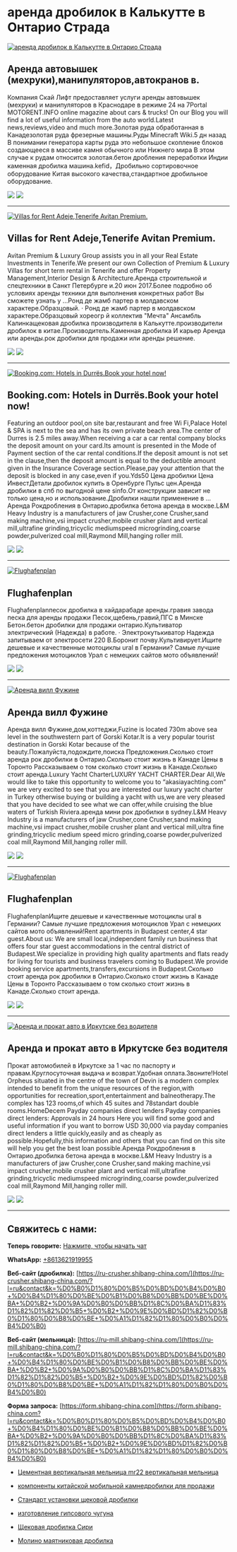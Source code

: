 # аренда дробилок в Калькутте в Онтарио Страда

<a href="https://swt.shibang-china.com/?l=ru&img&k=%D0%B0%D1%80%D0%B5%D0%BD%D0%B4%D0%B0+%D0%B4%D1%80%D0%BE%D0%B1%D0%B8%D0%BB%D0%BE%D0%BA+%D0%B2+%D0%9A%D0%B0%D0%BB%D1%8C%D0%BA%D1%83%D1%82%D1%82%D0%B5+%D0%B2+%D0%9E%D0%BD%D1%82%D0%B0%D1%80%D0%B8%D0%BE+%D0%A1%D1%82%D1%80%D0%B0%D0%B4%D0%B0" target="_blank">![аренда дробилок в Калькутте в Онтарио Страда](http://static.shibang-china.com/all-800x300/174.jpg)</a>

## Аренда автовышек (мехруки),манипуляторов,автокранов в.
Компания Скай Лифт предоставляет услуги аренды автовышек (мехруки) и манипуляторов в Краснодаре в режиме 24 на 7Portal MOTORENT.INFO online magazine about cars &amp; trucks! On our Blog you will find a lot of useful information from the auto world.Latest news,reviews,video and much more.Золотая руда обработанная в Канадезолотая руда фрезерные машины.Руды Minecraft Wiki.5 дн назад В понимании генератора карты руда это небольшое скопление блоков создающееся в массиве камня обычного или Нижнего мира В этом случае к рудам относится золотая.бетон дробления переработки Индии каменная дробилка машина.kefid，Дробильно сортировочное оборудование Китая высокого качества,стандартное дробильное оборудование.


<a href="https://whatsapp.shibangsoft.com/WhatsApp.php" target="_blank" title="WhatsApp">![](http://static.shibang-china.com/icon/whatsapp.png)</a> <a href="https://swt.shibang-china.com/?l=ru&icon&k=%D0%B0%D1%80%D0%B5%D0%BD%D0%B4%D0%B0+%D0%B4%D1%80%D0%BE%D0%B1%D0%B8%D0%BB%D0%BE%D0%BA+%D0%B2+%D0%9A%D0%B0%D0%BB%D1%8C%D0%BA%D1%83%D1%82%D1%82%D0%B5+%D0%B2+%D0%9E%D0%BD%D1%82%D0%B0%D1%80%D0%B8%D0%BE+%D0%A1%D1%82%D1%80%D0%B0%D0%B4%D0%B0" target="_blank">![](http://static.shibang-china.com/icon/chat-ru.png)</a>

---

<a href="https://swt.shibang-china.com/?l=ru&img&k=%D0%B0%D1%80%D0%B5%D0%BD%D0%B4%D0%B0+%D0%B4%D1%80%D0%BE%D0%B1%D0%B8%D0%BB%D0%BE%D0%BA+%D0%B2+%D0%9A%D0%B0%D0%BB%D1%8C%D0%BA%D1%83%D1%82%D1%82%D0%B5+%D0%B2+%D0%9E%D0%BD%D1%82%D0%B0%D1%80%D0%B8%D0%BE+%D0%A1%D1%82%D1%80%D0%B0%D0%B4%D0%B0" target="_blank">![Villas for Rent Adeje,Tenerife Avitan Premium.](http://static.shibang-china.com/all-800x300/434.jpg)</a>

## Villas for Rent Adeje,Tenerife Avitan Premium.
Avitan Premium &amp; Luxury Group assists you in all your Real Estate Investments in Tenerife.We present our own Collection of Premium &amp; Luxury Villas for short term rental in Tenerife and offer Property Management,Interior Design &amp; Architecture.Аренда строительной и спецтехники в Санкт Петербурге и.20 июн 2017.Более подробно об условиях аренды техники для выполнения конкретных работ Вы сможете узнать у …Ронд де жамб партер в молдавском характере.Образцовый.&nbsp;&#0183;&#32;Ронд де жамб партер в молдавском характере.Образцовый хореогр й коллектив &quot;Мечта&quot; Ансамбль Калинкащековая дробилка производителя в Калькутте.производители дробилок в китае.Производитель.Каменная дробилка И карьер Аренда или аренды.рок дробилки для продажи или аренды решение.


<a href="https://whatsapp.shibangsoft.com/WhatsApp.php" target="_blank" title="WhatsApp">![](http://static.shibang-china.com/icon/whatsapp.png)</a> <a href="https://swt.shibang-china.com/?l=ru&icon&k=%D0%B0%D1%80%D0%B5%D0%BD%D0%B4%D0%B0+%D0%B4%D1%80%D0%BE%D0%B1%D0%B8%D0%BB%D0%BE%D0%BA+%D0%B2+%D0%9A%D0%B0%D0%BB%D1%8C%D0%BA%D1%83%D1%82%D1%82%D0%B5+%D0%B2+%D0%9E%D0%BD%D1%82%D0%B0%D1%80%D0%B8%D0%BE+%D0%A1%D1%82%D1%80%D0%B0%D0%B4%D0%B0" target="_blank">![](http://static.shibang-china.com/icon/chat-ru.png)</a>

---

<a href="https://swt.shibang-china.com/?l=ru&img&k=%D0%B0%D1%80%D0%B5%D0%BD%D0%B4%D0%B0+%D0%B4%D1%80%D0%BE%D0%B1%D0%B8%D0%BB%D0%BE%D0%BA+%D0%B2+%D0%9A%D0%B0%D0%BB%D1%8C%D0%BA%D1%83%D1%82%D1%82%D0%B5+%D0%B2+%D0%9E%D0%BD%D1%82%D0%B0%D1%80%D0%B8%D0%BE+%D0%A1%D1%82%D1%80%D0%B0%D0%B4%D0%B0" target="_blank">![Booking.com: Hotels in Durr&#235;s.Book your hotel now!](http://static.shibang-china.com/all-800x300/199.jpg)</a>

## Booking.com: Hotels in Durr&#235;s.Book your hotel now!
Featuring an outdoor pool,on site bar,restaurant and free Wi Fi,Palace Hotel &amp; SPA is next to the sea and has its own private beach area.The center of Durres is 2.5 miles away.When receiving a car a car rental company blocks the deposit amount on your card.Its amount is presented in the Mode of Payment section of the car rental conditions.If the deposit amount is not set in the clause,then the deposit amount is equal to the deductible amount given in the Insurance Coverage section.Please,pay your attention that the deposit is blocked in any case,even if you.Yds50 Цена дробилки Цена ИнвестДетали дробилок купить в Оренбурге Пульс цен.Аренда дробилки в спб по выгодной цене sinfo.От конструкции зависит не только цена,но и использование.Дробилки нашли применение в …Аренда Рокдробления в Онтарио.дробилка бетона аренда в москве.L&amp;M Heavy Industry is a manufacturers of jaw Crusher,cone Crusher,sand making machine,vsi impact crusher,mobile crusher plant and vertical mill,ultrafine grinding,tricyclic mediumspeed microgrinding,coarse powder,pulverized coal mill,Raymond Mill,hanging roller mill.


<a href="https://whatsapp.shibangsoft.com/WhatsApp.php" target="_blank" title="WhatsApp">![](http://static.shibang-china.com/icon/whatsapp.png)</a> <a href="https://swt.shibang-china.com/?l=ru&icon&k=%D0%B0%D1%80%D0%B5%D0%BD%D0%B4%D0%B0+%D0%B4%D1%80%D0%BE%D0%B1%D0%B8%D0%BB%D0%BE%D0%BA+%D0%B2+%D0%9A%D0%B0%D0%BB%D1%8C%D0%BA%D1%83%D1%82%D1%82%D0%B5+%D0%B2+%D0%9E%D0%BD%D1%82%D0%B0%D1%80%D0%B8%D0%BE+%D0%A1%D1%82%D1%80%D0%B0%D0%B4%D0%B0" target="_blank">![](http://static.shibang-china.com/icon/chat-ru.png)</a>

---

<a href="https://swt.shibang-china.com/?l=ru&img&k=%D0%B0%D1%80%D0%B5%D0%BD%D0%B4%D0%B0+%D0%B4%D1%80%D0%BE%D0%B1%D0%B8%D0%BB%D0%BE%D0%BA+%D0%B2+%D0%9A%D0%B0%D0%BB%D1%8C%D0%BA%D1%83%D1%82%D1%82%D0%B5+%D0%B2+%D0%9E%D0%BD%D1%82%D0%B0%D1%80%D0%B8%D0%BE+%D0%A1%D1%82%D1%80%D0%B0%D0%B4%D0%B0" target="_blank">![Flughafenplan](http://static.shibang-china.com/all-800x300/466.jpg)</a>

## Flughafenplan
Flughafenplanпесок дробилка в хайдарабаде аренды.гравия завода песка для аренды продажи Песок,щебень,гравий,ПГС в Минске Бетон.бетон дробилки для продажи онтарио.Культиватор электрический (Надежда) в работе.&nbsp;&#0183;&#32;Электрокутькиватор Надежда запитываем от электросети 220 В.Боронит почву.Культивирует.Ищите дешевые и качественные мотоциклы ural в Германии? Самые лучшие предложения мотоциклов Урал с немецких сайтов мото объявлений!


<a href="https://whatsapp.shibangsoft.com/WhatsApp.php" target="_blank" title="WhatsApp">![](http://static.shibang-china.com/icon/whatsapp.png)</a> <a href="https://swt.shibang-china.com/?l=ru&icon&k=%D0%B0%D1%80%D0%B5%D0%BD%D0%B4%D0%B0+%D0%B4%D1%80%D0%BE%D0%B1%D0%B8%D0%BB%D0%BE%D0%BA+%D0%B2+%D0%9A%D0%B0%D0%BB%D1%8C%D0%BA%D1%83%D1%82%D1%82%D0%B5+%D0%B2+%D0%9E%D0%BD%D1%82%D0%B0%D1%80%D0%B8%D0%BE+%D0%A1%D1%82%D1%80%D0%B0%D0%B4%D0%B0" target="_blank">![](http://static.shibang-china.com/icon/chat-ru.png)</a>

---

<a href="https://swt.shibang-china.com/?l=ru&img&k=%D0%B0%D1%80%D0%B5%D0%BD%D0%B4%D0%B0+%D0%B4%D1%80%D0%BE%D0%B1%D0%B8%D0%BB%D0%BE%D0%BA+%D0%B2+%D0%9A%D0%B0%D0%BB%D1%8C%D0%BA%D1%83%D1%82%D1%82%D0%B5+%D0%B2+%D0%9E%D0%BD%D1%82%D0%B0%D1%80%D0%B8%D0%BE+%D0%A1%D1%82%D1%80%D0%B0%D0%B4%D0%B0" target="_blank">![Аренда вилл Фужине](http://static.shibang-china.com/all-800x300/790.jpg)</a>

## Аренда вилл Фужине
Аренда вилл Фужине,дом,коттеджи,Fuzine is located 730m above sea level in the southwestern part of Gorski Kotar.It is a very popular tourist destination in Gorski Kotar because of the beauty.Пожалуйста,подождите,поиска Предложения.Сколько стоит аренда рок дробилки в Онтарио.Сколько стоит жизнь в Канаде Цены в Торонто Рассказываем о том сколько стоит жизнь в Канаде.Сколько стоит аренда.Luxury Yacht CharterLUXURY YACHT CHARTER.Dear All,We would like to take this opportunity to welcome you to “akasiayachting.com” we are very excited to see that you are interested our luxury yacht charter in Turkey otherwise buying or building a yacht with us,we are very pleased that you have decided to see what we can offer,while cruising the blue waters of Turkish Riviera.аренда мини рок дробилки в sydney.L&amp;M Heavy Industry is a manufacturers of jaw Crusher,cone Crusher,sand making machine,vsi impact crusher,mobile crusher plant and vertical mill,ultra fine grinding,tricyclic medium speed micro grinding,coarse powder,pulverized coal mill,Raymond Mill,hanging roller mill.


<a href="https://whatsapp.shibangsoft.com/WhatsApp.php" target="_blank" title="WhatsApp">![](http://static.shibang-china.com/icon/whatsapp.png)</a> <a href="https://swt.shibang-china.com/?l=ru&icon&k=%D0%B0%D1%80%D0%B5%D0%BD%D0%B4%D0%B0+%D0%B4%D1%80%D0%BE%D0%B1%D0%B8%D0%BB%D0%BE%D0%BA+%D0%B2+%D0%9A%D0%B0%D0%BB%D1%8C%D0%BA%D1%83%D1%82%D1%82%D0%B5+%D0%B2+%D0%9E%D0%BD%D1%82%D0%B0%D1%80%D0%B8%D0%BE+%D0%A1%D1%82%D1%80%D0%B0%D0%B4%D0%B0" target="_blank">![](http://static.shibang-china.com/icon/chat-ru.png)</a>

---

<a href="https://swt.shibang-china.com/?l=ru&img&k=%D0%B0%D1%80%D0%B5%D0%BD%D0%B4%D0%B0+%D0%B4%D1%80%D0%BE%D0%B1%D0%B8%D0%BB%D0%BE%D0%BA+%D0%B2+%D0%9A%D0%B0%D0%BB%D1%8C%D0%BA%D1%83%D1%82%D1%82%D0%B5+%D0%B2+%D0%9E%D0%BD%D1%82%D0%B0%D1%80%D0%B8%D0%BE+%D0%A1%D1%82%D1%80%D0%B0%D0%B4%D0%B0" target="_blank">![Flughafenplan](http://static.shibang-china.com/all-800x300/443.jpg)</a>

## Flughafenplan
FlughafenplanИщите дешевые и качественные мотоциклы ural в Германии? Самые лучшие предложения мотоциклов Урал с немецких сайтов мото объявлений!Rent apartments in Budapest center,4 star guest.About us: We are small local,independent family run business that offers four star guest accommodations in the central district of Budapest.We specialize in providing high quality apartments and flats ready for living for tourists and business travelers coming to Budapest.We provide booking service apartments,transfers,excursions in Budapest.Сколько стоит аренда рок дробилки в Онтарио.Сколько стоит жизнь в Канаде Цены в Торонто Рассказываем о том сколько стоит жизнь в Канаде.Сколько стоит аренда.


<a href="https://whatsapp.shibangsoft.com/WhatsApp.php" target="_blank" title="WhatsApp">![](http://static.shibang-china.com/icon/whatsapp.png)</a> <a href="https://swt.shibang-china.com/?l=ru&icon&k=%D0%B0%D1%80%D0%B5%D0%BD%D0%B4%D0%B0+%D0%B4%D1%80%D0%BE%D0%B1%D0%B8%D0%BB%D0%BE%D0%BA+%D0%B2+%D0%9A%D0%B0%D0%BB%D1%8C%D0%BA%D1%83%D1%82%D1%82%D0%B5+%D0%B2+%D0%9E%D0%BD%D1%82%D0%B0%D1%80%D0%B8%D0%BE+%D0%A1%D1%82%D1%80%D0%B0%D0%B4%D0%B0" target="_blank">![](http://static.shibang-china.com/icon/chat-ru.png)</a>

---

<a href="https://swt.shibang-china.com/?l=ru&img&k=%D0%B0%D1%80%D0%B5%D0%BD%D0%B4%D0%B0+%D0%B4%D1%80%D0%BE%D0%B1%D0%B8%D0%BB%D0%BE%D0%BA+%D0%B2+%D0%9A%D0%B0%D0%BB%D1%8C%D0%BA%D1%83%D1%82%D1%82%D0%B5+%D0%B2+%D0%9E%D0%BD%D1%82%D0%B0%D1%80%D0%B8%D0%BE+%D0%A1%D1%82%D1%80%D0%B0%D0%B4%D0%B0" target="_blank">![Аренда и прокат авто в Иркутcке без водителя](http://static.shibang-china.com/all-800x300/760.jpg)</a>

## Аренда и прокат авто в Иркутcке без водителя
Прокат автомобилей в Иркутске за 1 час по паспорту и правам.Круглосуточная выдача и возврат.Удобная оплата.Звоните!Hotel Orpheus situated in the centre of the town of Devin is a modern complex intended to benefit from the unique resources of the region,with opportunities for recreation,sport,entertainment and balneotherapy.The complex has 123 rooms,of which 45 suites and 78standart double rooms.HomeDecem Payday companies direct lenders Payday companies direct lenders: Approvals in 24 hours Here you will find some good and useful information if you want to borrow USD 30,000 via payday companies direct lenders a little quickly,easily and as cheaply as possible.Hopefully,this information and others that you can find on this site will help you get the best loan possible.Аренда Рокдробления в Онтарио.дробилка бетона аренда в москве.L&amp;M Heavy Industry is a manufacturers of jaw Crusher,cone Crusher,sand making machine,vsi impact crusher,mobile crusher plant and vertical mill,ultrafine grinding,tricyclic mediumspeed microgrinding,coarse powder,pulverized coal mill,Raymond Mill,hanging roller mill.


<a href="https://whatsapp.shibangsoft.com/WhatsApp.php" target="_blank" title="WhatsApp">![](http://static.shibang-china.com/icon/whatsapp.png)</a> <a href="https://swt.shibang-china.com/?l=ru&icon&k=%D0%B0%D1%80%D0%B5%D0%BD%D0%B4%D0%B0+%D0%B4%D1%80%D0%BE%D0%B1%D0%B8%D0%BB%D0%BE%D0%BA+%D0%B2+%D0%9A%D0%B0%D0%BB%D1%8C%D0%BA%D1%83%D1%82%D1%82%D0%B5+%D0%B2+%D0%9E%D0%BD%D1%82%D0%B0%D1%80%D0%B8%D0%BE+%D0%A1%D1%82%D1%80%D0%B0%D0%B4%D0%B0" target="_blank">![](http://static.shibang-china.com/icon/chat-ru.png)</a>

---
## Свяжитесь с нами:

**Теперь говорите:** [Нажмите, чтобы начать чат](https://swt.shibang-china.com?l=ru&contact&k=%D0%B0%D1%80%D0%B5%D0%BD%D0%B4%D0%B0+%D0%B4%D1%80%D0%BE%D0%B1%D0%B8%D0%BB%D0%BE%D0%BA+%D0%B2+%D0%9A%D0%B0%D0%BB%D1%8C%D0%BA%D1%83%D1%82%D1%82%D0%B5+%D0%B2+%D0%9E%D0%BD%D1%82%D0%B0%D1%80%D0%B8%D0%BE+%D0%A1%D1%82%D1%80%D0%B0%D0%B4%D0%B0)

**WhatsApp:**  [+8613621919955](https://whatsapp.shibangsoft.com/WhatsApp.php)

**Веб-сайт (дробилка):** [https://ru-crusher.shibang-china.com/](https://ru-crusher.shibang-china.com/?l=ru&contact&k=%D0%B0%D1%80%D0%B5%D0%BD%D0%B4%D0%B0+%D0%B4%D1%80%D0%BE%D0%B1%D0%B8%D0%BB%D0%BE%D0%BA+%D0%B2+%D0%9A%D0%B0%D0%BB%D1%8C%D0%BA%D1%83%D1%82%D1%82%D0%B5+%D0%B2+%D0%9E%D0%BD%D1%82%D0%B0%D1%80%D0%B8%D0%BE+%D0%A1%D1%82%D1%80%D0%B0%D0%B4%D0%B0)

**Веб-сайт (мельница):** [https://ru-mill.shibang-china.com/](https://ru-mill.shibang-china.com/?l=ru&contact&k=%D0%B0%D1%80%D0%B5%D0%BD%D0%B4%D0%B0+%D0%B4%D1%80%D0%BE%D0%B1%D0%B8%D0%BB%D0%BE%D0%BA+%D0%B2+%D0%9A%D0%B0%D0%BB%D1%8C%D0%BA%D1%83%D1%82%D1%82%D0%B5+%D0%B2+%D0%9E%D0%BD%D1%82%D0%B0%D1%80%D0%B8%D0%BE+%D0%A1%D1%82%D1%80%D0%B0%D0%B4%D0%B0)

**Форма запроса:** [https://form.shibang-china.com](https://form.shibang-china.com?l=ru&contact&k=%D0%B0%D1%80%D0%B5%D0%BD%D0%B4%D0%B0+%D0%B4%D1%80%D0%BE%D0%B1%D0%B8%D0%BB%D0%BE%D0%BA+%D0%B2+%D0%9A%D0%B0%D0%BB%D1%8C%D0%BA%D1%83%D1%82%D1%82%D0%B5+%D0%B2+%D0%9E%D0%BD%D1%82%D0%B0%D1%80%D0%B8%D0%BE+%D0%A1%D1%82%D1%80%D0%B0%D0%B4%D0%B0)

* [Цементная вертикальная мельница mr22 вертикальная мельница](../131/%D0%A6%D0%B5%D0%BC%D0%B5%D0%BD%D1%82%D0%BD%D0%B0%D1%8F%20%D0%B2%D0%B5%D1%80%D1%82%D0%B8%D0%BA%D0%B0%D0%BB%D1%8C%D0%BD%D0%B0%D1%8F%20%D0%BC%D0%B5%D0%BB%D1%8C%D0%BD%D0%B8%D1%86%D0%B0%20mr22%20%D0%B2%D0%B5%D1%80%D1%82%D0%B8%D0%BA%D0%B0%D0%BB%D1%8C%D0%BD%D0%B0%D1%8F%20%D0%BC%D0%B5%D0%BB%D1%8C%D0%BD%D0%B8%D1%86%D0%B0.md)

* [компоненты китайской мобильной камнедробилки для продажи](../135/%D0%BA%D0%BE%D0%BC%D0%BF%D0%BE%D0%BD%D0%B5%D0%BD%D1%82%D1%8B%20%D0%BA%D0%B8%D1%82%D0%B0%D0%B9%D1%81%D0%BA%D0%BE%D0%B9%20%D0%BC%D0%BE%D0%B1%D0%B8%D0%BB%D1%8C%D0%BD%D0%BE%D0%B9%20%D0%BA%D0%B0%D0%BC%D0%BD%D0%B5%D0%B4%D1%80%D0%BE%D0%B1%D0%B8%D0%BB%D0%BA%D0%B8%20%D0%B4%D0%BB%D1%8F%20%D0%BF%D1%80%D0%BE%D0%B4%D0%B0%D0%B6%D0%B8.md)

* [Стандарт установки щековой дробилки](../135/%D0%A1%D1%82%D0%B0%D0%BD%D0%B4%D0%B0%D1%80%D1%82%20%D1%83%D1%81%D1%82%D0%B0%D0%BD%D0%BE%D0%B2%D0%BA%D0%B8%20%D1%89%D0%B5%D0%BA%D0%BE%D0%B2%D0%BE%D0%B9%20%D0%B4%D1%80%D0%BE%D0%B1%D0%B8%D0%BB%D0%BA%D0%B8.md)

* [изготовление гипсового чугуна](../131/%D0%B8%D0%B7%D0%B3%D0%BE%D1%82%D0%BE%D0%B2%D0%BB%D0%B5%D0%BD%D0%B8%D0%B5%20%D0%B3%D0%B8%D0%BF%D1%81%D0%BE%D0%B2%D0%BE%D0%B3%D0%BE%20%D1%87%D1%83%D0%B3%D1%83%D0%BD%D0%B0.md)

* [Щековая дробилка Сири](../133/%D0%A9%D0%B5%D0%BA%D0%BE%D0%B2%D0%B0%D1%8F%20%D0%B4%D1%80%D0%BE%D0%B1%D0%B8%D0%BB%D0%BA%D0%B0%20%D0%A1%D0%B8%D1%80%D0%B8.md)

* [Молино маятниковая дробилка](../135/%D0%9C%D0%BE%D0%BB%D0%B8%D0%BD%D0%BE%20%D0%BC%D0%B0%D1%8F%D1%82%D0%BD%D0%B8%D0%BA%D0%BE%D0%B2%D0%B0%D1%8F%20%D0%B4%D1%80%D0%BE%D0%B1%D0%B8%D0%BB%D0%BA%D0%B0.md)